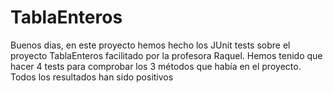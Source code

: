 # TablaEnteros
Buenos dias, en este proyecto hemos hecho los JUnit tests sobre el proyecto TablaEnteros facilitado por la profesora Raquel.
Hemos tenido que hacer 4 tests para comprobar los 3 métodos que había en el proyecto.
Todos los resultados han sido positivos
